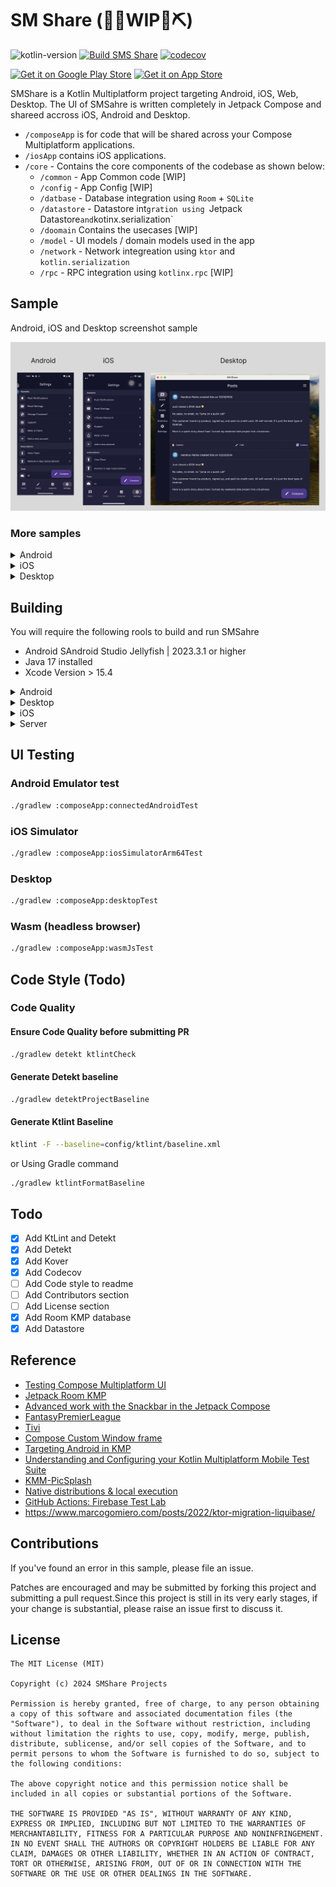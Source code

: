 # SM Share (👷🔧️WIP👷⛏)

![kotlin-version](https://img.shields.io/badge/kotlin-2.0.0-blue?logo=kotlin)
[![Build SMS Share](https://github.com/jerryOkafor/SMShare/actions/workflows/Build.yml/badge.svg)](https://github.com/jerryOkafor/SMShare/actions/workflows/Build.yml)
[![codecov](https://codecov.io/gh/jerryOkafor/SMShare/graph/badge.svg?token=NW5DWNC9FS)](https://codecov.io/gh/jerryOkafor/SMShare)

[<img src="https://upload.wikimedia.org/wikipedia/commons/7/78/Google_Play_Store_badge_EN.svg"
alt="Get it on Google Play Store"
height="80">](#)
[<img src="https://developer.apple.com/assets/elements/badges/download-on-the-app-store.svg"
alt="Get it on App Store"
height="80">](#)


SMShare is a Kotlin Multiplatform project targeting Android, iOS, Web, Desktop. The UI of SMSahre is
written completely in Jetpack Compose and shareed accross iOS, Android and Desktop.

* `/composeApp` is for code that will be shared across your Compose Multiplatform applications.
* `/iosApp` contains iOS applications.
* `/core` - Contains the core components of the codebase as shown below:
    * `/common` - App Common code [WIP]
    * `/config` - App Config [WIP]
    * `/datbase` - Database integration using `Room` + `SQLite`
    * `/datastore`  - Datastore int`gration using `Jetpack Datastore` and `kotinx.serialization`
    * `/doomain` Contains the usecases [WIP]
    * `/model` - UI models / domain models used in the app
    * `/network` - Network integreation using `ktor` and `kotlin.serialization`
    * `/rpc` - RPC integration using `kotlinx.rpc` [WIP]

## Sample

Android, iOS and Desktop screenshot sample
<p align="center">
  <img src="doc/screenshots/ios_android_desktop.webp"/>
</p>

### More samples

<details>
  <summary>Android</summary>
<p align="center">
  <img src="doc/screenshots/android/android_1.webp" width="200" />
  <img src="doc/screenshots/android/android_2.webp" width="200" />
  <img src="doc/screenshots/android/android_3.webp" width="200" />
  <img src="doc/screenshots/android/android_4.webp" width="200" />
  <img src="doc/screenshots/android/android_5.webp" width="200" />
</p>
</details>

<details>
  <summary>iOS</summary>
<p align="center">
  <img src="doc/screenshots/ios/ios_1.webp" width="200" />
  <img src="doc/screenshots/ios/ios_2.webp" width="200" />
  <img src="doc/screenshots/ios/ios_3.webp" width="200" />
  <img src="doc/screenshots/ios/ios_4.webp" width="200" />
</p>
</details>

<details>
  <summary>Desktop</summary>
<p align="center">
  <img src="doc/screenshots/desktop/desktop_1.webp" width="400" />
  <img src="doc/screenshots/desktop/desktop_2.webp" width="400" />
  <img src="doc/screenshots/desktop/desktop_3.webp" width="400" />
  <img src="doc/screenshots/desktop/desktop_4.webp" width="400" />
</p>
</details>

## Building

You will require the following rools to build and run SMSahre

- Android SAndroid Studio Jellyfish | 2023.3.1 or higher
- Java 17 installed
- Xcode Version > 15.4

<details>
<summary>Android</summary>

#### Using Android Studio

Open the KMP project using Android Studio, select the `composeApp` run configuration and click on
run.

#### Using Fleet

Fleet uses Smart Mode to detect and configure the Android run configuration for you.You can modify
in the [Run Json file](.fleet/run.json)

#### Using Command line

To run the Android app, use the command below or select the `composeApp` configuration on Android
Studio and click on run.

</details>

<details>
  <summary>Desktop</summary>

#### Using Fleet

Fleet uses Smart Mode to detect and configure the Android run configuration for you.You can modify
in the [Run Json file](.fleet/run.json)

#### Using Command line

```bash
./gradlew desktopRun -DmainClass=com.jerryokafor.smshare.MainKt --quiet
```

 </details>

<details>
  <summary>iOS</summary>

#### Using XCode

Open `iosApp/iosApp.xcworkspace` from Xcode and run.
Note: You need to have run `pod install` from the `iOSApp` directory app

#### Using Fleet

Fleet uses Smart mode to configure iOS run configuration for you. You can modify in
the [Run Json file](.fleet/run.json)
 </details>

<details>
  <summary>Server</summary>

#### Using Fleet

Fleet uses Smart mode to detect and configure the various run configurations for you for iOS,
Android, Desktop and Server. Ensure the You have Xcode, Android Studio, iOS Simulator, Android
Emulator all installed or Physical iphone and Android Devices plugged in.

#### From Command Line

To run the server code, you can run the gradle command below:

```bash
./gradlew :server:run
```

Open: `http://0.0.0.0:8080/` or `http://localhost:8080/`  to see the response from the server.

To access server from your Android device, run `adb reverse tcp:8080 tcp:8080` and then access the
app on `http://<PC IP>:8080/`

##### Using Docker

```bash
./gradlew buildImage
```

##### Load image into docker

```bash
docker load < build/jib-image.tar
```

#### Testing Locally from your phone, run the following command:

##### Android

Ensure yuor android phone is connected and adb is running, then run

```bash
adb reverse tcp:8080 tcp:8080
```

Then open `http://localhost:8080` from your android phone to test. You can now also use this in the
base url of
your api requests for Android.

#### iOS

For iOS, you can follow this
guide : [How to open a localhost website on iPhone / iOS](https://maxschmitt.me/posts/localhost-iphone-ios)
 </details>

## UI Testing

### Android Emulator test

```bash
./gradlew :composeApp:connectedAndroidTest
```

### iOS Simulator

```bash
./gradlew :composeApp:iosSimulatorArm64Test
```

### Desktop

```bash
./gradlew :composeApp:desktopTest
```

### Wasm (headless browser)

```bash
./gradlew :composeApp:wasmJsTest
```

## Code Style (Todo)

### Code Quality

#### Ensure Code Quality before submitting PR

```bash
./gradlew detekt ktlintCheck 
```

#### Generate Detekt baseline

```bash
./gradlew detektProjectBaseline  
```

#### Generate Ktlint Baseline

```bash
ktlint -F --baseline=config/ktlint/baseline.xml
```

or Using Gradle command

```bash
./gradlew ktlintFormatBaseline
```

## Todo

- [X] Add KtLint and Detekt
- [X] Add Detekt
- [X] Add Kover
- [X] Add Codecov
- [ ] Add Code style to readme
- [ ] Add Contributors section
- [ ] Add License section
- [X] Add Room KMP database
- [X] Add Datastore

## Reference

- [Testing Compose Multiplatform UI](https://www.jetbrains.com/help/kotlin-multiplatform-dev/compose-test.html#d1be12e6)
- [Jetpack Room KMP](https://johnoreilly.dev/posts/jetpack_room_kmp/)
- [Advanced work with the Snackbar in the Jetpack Compose](https://proandroiddev.com/advanced-work-with-the-snackbar-in-the-jetpack-compose-9bb7b7a30d60)
- [FantasyPremierLeague](https://github.com/joreilly/FantasyPremierLeague/tree/main)
- [Tivi](https://github.com/chrisbanes/tivi)
- [Compose Custom Window frame](https://github.com/amir1376/compose-custom-window-frame)
- [Targeting Android in KMP](https://medium.com/kodein-koders/targeting-android-in-a-kotlin-multiplatform-mobile-library-b6ab75469287)
- [Understanding and Configuring your Kotlin Multiplatform Mobile Test Suite](https://touchlab.co/understanding-and-configuring-your-kmm-test-suite)
- [KMM-PicSplash](https://github.com/cvivek07/KMM-PicSplash)
- [Native distributions & local execution](https://github.com/JetBrains/compose-multiplatform/tree/master/tutorials/Native_distributions_and_local_execution)
- [GitHub Actions: Firebase Test Lab](https://medium.com/firebase-developers/github-actions-firebase-test-lab-4bc830685a99)
- https://www.marcogomiero.com/posts/2022/ktor-migration-liquibase/

## Contributions

If you've found an error in this sample, please file an issue.

Patches are encouraged and may be submitted by forking this project and
submitting a pull request.Since this project is still in its very early stages,
if your change is substantial, please raise an issue first to discuss it.

## License

```
The MIT License (MIT)

Copyright (c) 2024 SMShare Projects

Permission is hereby granted, free of charge, to any person obtaining a copy of this software and associated documentation files (the "Software"), to deal in the Software without restriction, including without limitation the rights to use, copy, modify, merge, publish, distribute, sublicense, and/or sell copies of the Software, and to permit persons to whom the Software is furnished to do so, subject to the following conditions:

The above copyright notice and this permission notice shall be included in all copies or substantial portions of the Software.

THE SOFTWARE IS PROVIDED "AS IS", WITHOUT WARRANTY OF ANY KIND, EXPRESS OR IMPLIED, INCLUDING BUT NOT LIMITED TO THE WARRANTIES OF MERCHANTABILITY, FITNESS FOR A PARTICULAR PURPOSE AND NONINFRINGEMENT. IN NO EVENT SHALL THE AUTHORS OR COPYRIGHT HOLDERS BE LIABLE FOR ANY CLAIM, DAMAGES OR OTHER LIABILITY, WHETHER IN AN ACTION OF CONTRACT, TORT OR OTHERWISE, ARISING FROM, OUT OF OR IN CONNECTION WITH THE SOFTWARE OR THE USE OR OTHER DEALINGS IN THE SOFTWARE.
```
